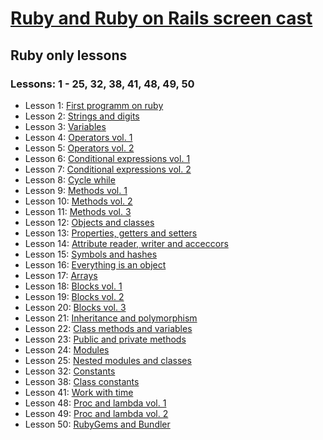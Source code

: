 # [Ruby and Ruby on Rails screen cast](https://www.youtube.com/user/RubyScreencastsRu)

## Ruby only lessons
### Lessons: 1 - 25, 32, 38, 41, 48, 49, 50

* Lesson 1:  [First programm on ruby](https://www.youtube.com/watch?v=IWZ_71EKbng&t=3s)
* Lesson 2:  [Strings and digits](https://www.youtube.com/watch?v=tmu4xxtTKv4)
* Lesson 3:  [Variables](https://www.youtube.com/watch?v=_xWu-NxQGPs)
* Lesson 4:  [Operators vol. 1](https://www.youtube.com/watch?v=9nn2XFALKbM)
* Lesson 5:  [Operators vol. 2](https://www.youtube.com/watch?v=zR_4n9DPLG8)
* Lesson 6:  [Сonditional expressions vol. 1](https://www.youtube.com/watch?v=V97rjruZMGg)
* Lesson 7:  [Сonditional expressions vol. 2](https://www.youtube.com/watch?v=LK_kU273aX0)
* Lesson 8:  [Cycle while](https://www.youtube.com/watch?v=gA27Lesmo_A)
* Lesson 9:  [Methods vol. 1](https://www.youtube.com/watch?v=b9BI-zm4zUA)
* Lesson 10: [Methods vol. 2](https://www.youtube.com/watch?v=hxSYmZWgLrc)
* Lesson 11: [Methods vol. 3](https://www.youtube.com/watch?v=5IU_0-Ft5FY)
* Lesson 12: [Objects and classes](https://www.youtube.com/watch?v=TBCcAt4DX80)
* Lesson 13: [Properties, getters and setters](https://www.youtube.com/watch?v=mISvGrQe-Y4)
* Lesson 14: [Attribute reader, writer and acceccors](https://www.youtube.com/watch?v=arIhe-M-mVo)
* Lesson 15: [Symbols and hashes](https://www.youtube.com/watch?v=JlTOoJgeuRg)
* Lesson 16: [Еverything is an object](https://www.youtube.com/watch?v=rGMLhWTnkDg)
* Lesson 17: [Arrays](https://www.youtube.com/watch?v=4Ixiup7aZ1I)
* Lesson 18: [Blocks vol. 1](https://www.youtube.com/watch?v=Zq-vikppqGY)
* Lesson 19: [Blocks vol. 2](https://www.youtube.com/watch?v=ARYXsPP3NpY)
* Lesson 20: [Blocks vol. 3](https://www.youtube.com/watch?v=_R0v-8iBJzM)
* Lesson 21: [Inheritance and polymorphism](https://www.youtube.com/watch?v=lVeHhCjJPzI)
* Lesson 22: [Class methods and variables](https://www.youtube.com/watch?v=EKTcVSkiuaA)
* Lesson 23: [Public and private methods](https://www.youtube.com/watch?v=rbFL5WGd6dg)
* Lesson 24: [Modules](https://www.youtube.com/watch?v=VK5DWBmb8vM)
* Lesson 25: [Nested modules and classes](https://www.youtube.com/watch?v=CakRCaqcfJg)
* Lesson 32: [Constants](https://www.youtube.com/watch?v=QDh2akGIwzA)
* Lesson 38: [Class constants](https://www.youtube.com/watch?v=oh6wXi4jAYA)
* Lesson 41: [Work with time](https://www.youtube.com/watch?v=RPGozyC_7Oo)
* Lesson 48: [Proc and lambda vol. 1](https://www.youtube.com/watch?v=lkZQ2QN69p0)
* Lesson 49: [Proc and lambda vol. 2](https://www.youtube.com/watch?v=TMO74VP-GIk)
* Lesson 50: [RubyGems and Bundler](https://www.youtube.com/watch?v=vAX3-iJWEMM)